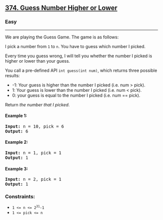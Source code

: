 ## [374. Guess Number Higher or Lower](https://leetcode.com/problems/guess-number-higher-or-lower/)
### Easy
<hr/>

We are playing the Guess Game. The game is as follows:

I pick a number from <code>1</code> to <code>n</code>. You have to guess which number I picked.

Every time you guess wrong, I will tell you whether the number I picked is higher or lower than your guess.

You call a pre-defined API <code>int guess(int num)</code>, which returns three possible results:

* -1: Your guess is higher than the number I picked (i.e. num > pick).
* 1: Your guess is lower than the number I picked (i.e. num < pick).
* 0: your guess is equal to the number I picked (i.e. num == pick).

Return <em>the number that I picked</em>.

#### Example 1:
<pre>
<strong>Input:</strong> n = 10, pick = 6
<strong>Output:</strong> 6
</pre>

#### Example 2:
<pre>
<strong>Input:</strong> n = 1, pick = 1
<strong>Output:</strong> 1
</pre>

#### Example 3:
<pre>
<strong>Input:</strong> n = 2, pick = 1
<strong>Output:</strong> 1
</pre>

### Constraints:

<ul>
  <li><code>1 &lt;= n &lt;= 2<sup>31</sup>-1</code></li>
  <li><code>1 &lt;= pick &lt;= n</code></li>
</ul>
</div>

